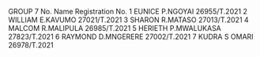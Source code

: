 GROUP 7
No. Name                 Registration No.
1 EUNICE P.NGOYAI             26955/T.2021
2 WILLIAM E.KAVUMO             27021/T.2021
3 SHARON R.MATASO              27013/T.2021
4 MALCOM R.MALIPULA            26985/T.2021
5 HERIETH P.MWALUKASA          27823/T.2021
6 RAYMOND D.MNGERERE           27002/T.2021
7 KUDRA S OMARI                26978/T.2021
